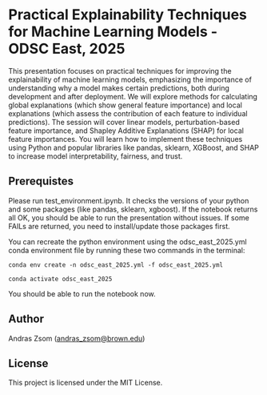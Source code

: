 
# Practical Explainability Techniques for Machine Learning Models - ODSC East, 2025
This presentation focuses on practical techniques for improving the explainability of machine learning models, emphasizing the importance of understanding why a model makes certain predictions, both during development and after deployment. We will explore methods for calculating global explanations (which show general feature importance) and local explanations (which assess the contribution of each feature to individual predictions). The session will cover linear models, perturbation-based feature importance, and Shapley Additive Explanations (SHAP) for local feature importances. You will learn how to implement these techniques using Python and popular libraries like pandas, sklearn, XGBoost, and SHAP to increase model interpretability, fairness, and trust.

## Prerequistes

Please run test_environment.ipynb. It checks the versions of your python and some packages (like pandas, sklearn, xgboost). If the notebook returns all OK, you should be able to run the presentation without issues. If some FAILs are returned, you need to install/update those packages first.

You can recreate the python environment using the odsc_east_2025.yml conda environment file by running these two commands in the terminal:

`conda env create -n odsc_east_2025.yml -f odsc_east_2025.yml`

`conda activate odsc_east_2025`

You should be able to run the notebook now.

## Author

Andras Zsom (andras_zsom@brown.edu)

## License

This project is licensed under the MIT License.
